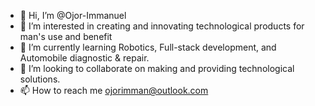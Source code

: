 - 👋 Hi, I’m @Ojor-Immanuel
- 👀 I’m interested in creating and innovating technological products for man's use and benefit
- 🌱 I’m currently learning Robotics, Full-stack development, and Automobile diagnostic & repair. 
- 💞️ I’m looking to collaborate on making and providing technological solutions.
- 📫 How to reach me ojorimman@outlook.com

<!---
Ojor-Immanuel/Ojor-Immanuel is a ✨ special ✨ repository because its `README.md` (this file) appears on your GitHub profile.
You can click the Preview link to take a look at your changes.
--->
